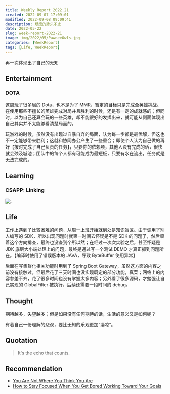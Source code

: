 ```yaml
---
title: Weekly Report 2022.21
created: 2022-09-07 17:09:01
modified: 2022-09-08 09:09:41
description: 颓废的势头不止
date: 2022-05-22
slug: week-report-2022-21
image: img/2022/05/PawneeOwls.jpg
categories: [WeekReport]
tags: [Life, WeekReport]
---
```


再一次体现出了自己的无知

## Entertainment

### DOTA

这周玩了很多局的 Dota，也不是为了 MMR，暂定的目标只是完成全英雄挑战。在使用那些不擅长的英雄完成对局并且胜利的时候，还是有一定的成就感的；但同时，以为自己还算会玩的一些英雄，却不能很好的发挥出来，就可能从侧面体现出自己其实并不太能够看清楚局面的。

玩游戏的时候，虽然没有出现过自暴自弃的局面，认为每一步都是最优解，但这也不一定能够带来胜利；这就和协同办公产生了一些重合；即使个人认为自己做的再好【按时完成了自己负责的任务】，只要你的依赖项，其他人没有完成的话，很快就会殃及城池；团队中的每个人都有可能成为最短板，只要有水在流出，任务就是无法完成的。

## Learning

### CSAPP: Linking

![.](img/2022/05/compile.png)

## Life

工作上遇到了比较困难的问题，从周一上班开始就到处是知识盲区。由于调用了别人编写的 SDK，所以出现问题时就第一时间去怀疑是不是 SDK 的问题了，然后顺着这个方向排查，最终也没查到个所以然；在经过一次次实验之后，甚至怀疑是 JDK 底层大小端处理上的问题，最终是通过写一个测试 DEMO 才真正抓到问题所在。【编译时使用了错误版本的 JAVA，导致 ByteBuffer 使用异常】

后面在写集群化相关功能时用到了 Spring Boot Gateway，虽然这方面的内容之前没有接触过，但最后花了三天时间也没实现既定的部分功能，真菜；网络上的内容参差不齐，花了很多时间也没有掌握太多内容；另外看了很多源码，才勉强让自己实现的 GlobalFilter 被执行，后续还需要一段时间的 debug。

## Thought

期待越多，失望越多；但是如果没有任何期待的话，生活的意义又是如何呢？

有着自己一份理解的悲观，要比无知的乐观更加“凄凉”。

## Quotation

> It's the echo that counts.

## Recommendation

- [You Are Not Where You Think You Are](https://www.youtube.com/watch?v=Pj-h6MEgE7I)
- [How to Stay Focused When You Get Bored Working Toward Your Goals](https://jamesclear.com/stay-focused)
